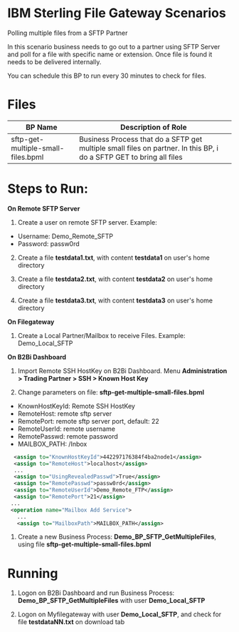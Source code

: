 # IBM Sterling File Gateway Scenarios

Polling multiple files from a SFTP Partner

In this scenario business needs to go out to a partner using SFTP Server and poll for a file with specific name or extension. Once file is found it needs to be delivered internally.

You can schedule this BP to run every 30 minutes to check for files.

# Files

| BP Name                           |            Description of Role                                          |
|-----------------------------------|-------------------------------------------------------------------------|
| sftp-get-multiple-small-files.bpml | Business Process that do a SFTP get multiple small files on partner. In this BP, i do a SFTP GET to bring all files |


# Steps to Run:

**On Remote SFTP Server**

1) Create a user on remote SFTP server. Example: 

* Username: Demo_Remote_SFTP
* Password: passw0rd
   
2) Create a file **testdata1.txt**, with content **testdata1** on user's home directory

3) Create a file **testdata2.txt**, with content **testdata2** on user's home directory

4) Create a file **testdata3.txt**, with content **testdata3** on user's home directory
 

**On Filegateway**

1) Create a Local Partner/Mailbox to receive Files. Example: Demo_Local_SFTP

**On B2Bi Dashboard**

1) Import Remote SSH HostKey on B2Bi Dashboard. Menu **Administration > Trading Partner > SSH > Known Host Key**


2) Change parameters on file: **sftp-get-multiple-small-files.bpml** 

* KnownHostKeyId: Remote SSH HostKey
* RemoteHost:  remote sftp server
* RemotePort: remote sftp server port, default: 22
* RemoteUserId: remote username 
* RemotePasswd: remote password
* MAILBOX_PATH: /Inbox


```XML
  <assign to="KnownHostKeyId">442297176384f4ba2node1</assign>
  <assign to="RemoteHost">localhost</assign>
  ...
  <assign to="UsingRevealedPasswd">True</assign>
  <assign to="RemotePasswd">passw0rd</assign>
  <assign to="RemoteUserId">Demo_Remote_FTP</assign>
  <assign to="RemotePort">21</assign>
 ...
 <operation name="Mailbox Add Service">
   ...
   <assign to="MailboxPath">MAILBOX_PATH</assign>
```  


1) Create a new Business Process: **Demo_BP_SFTP_GetMultipleFiles**, using file **sftp-get-multiple-small-files.bpml** 


# Running

1) Logon on  B2Bi Dashboard and run Business Process: **Demo_BP_SFTP_GetMultipleFiles** with user **Demo_Local_SFTP**

2) Logon on Myfilegateway with user **Demo_Local_SFTP**, and check for file  **testdataNN.txt** on download tab
